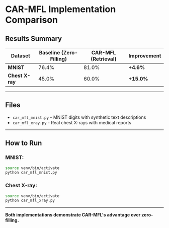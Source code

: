 # CAR-MFL Implementation Comparison

## Results Summary

| Dataset | Baseline (Zero-Filling) | CAR-MFL (Retrieval) | Improvement |
|---------|-------------------------|---------------------|-------------|
| **MNIST** | 76.4% | 81.0% | **+4.6%** |
| **Chest X-ray** | 45.0% | 60.0% | **+15.0%** |

---

## Files

- `car_mfl_mnist.py` - MNIST digits with synthetic text descriptions
- `car_mfl_xray.py` - Real chest X-rays with medical reports

---

## How to Run

### MNIST:
```bash
source venv/bin/activate
python car_mfl_mnist.py
```

### Chest X-ray:
```bash
source venv/bin/activate
python car_mfl_xray.py
```

---

**Both implementations demonstrate CAR-MFL's advantage over zero-filling.**
